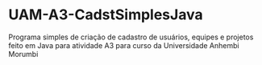 # UAM-A3-CadstSimplesJava
Programa simples de criação de cadastro de usuários, equipes e projetos feito em Java para atividade A3 para curso da Universidade Anhembi Morumbi
